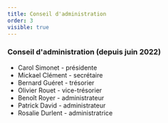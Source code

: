 ```yaml
---
title: Conseil d'administration
order: 3
visible: true
---
```

### Conseil d'administration (depuis juin 2022)

* Carol Simonet - présidente
* Mickael Clément - secrétaire
* Bernard Guéret - trésorier
* Olivier Rouet - vice-trésorier
* Benoît Royer - administrateur
* Patrick David - administrateur
* Rosalie Durlent - administratrice